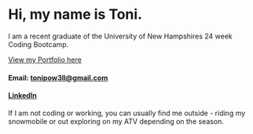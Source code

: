 # Hi, my name is Toni. 

I am a recent graduate of the University of New Hampshires 24 week Coding Bootcamp. 

 

[View my Portfolio here](https://www.tonipow3ll.com)

####  Email: tonipow3ll@gmail.com
#### [LinkedIn](https://www.linkedin.com/in/tonipowell13)

 If I am not coding or working, you can usually find me outside - riding my snowmobile or out exploring on my ATV depending on the season. 

